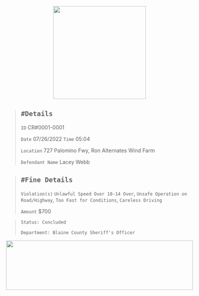 <div align="center">
<img width="250" height="auto" src="https://forum.nes-newlife.de/wcf/image-proxy/?key=f0c867469b101ad75cd2f12f2b055a36eb57b55bdaaa536c7a77576c58b9ae87-aHR0cHM6Ly9pLmliYi5jby9zYndMVFZYL1l1WHRjVDIucG5n" />
</div>


> `#Details`
> ---
> `ID` CR#0001-0001
>
> `Date` 07/26/2022 `Time` 05:04
>
> `Location` 727 Palomino Fwy, Ron Alternates Wind Farm
>
> `Defendant Name` Lacey Webb

> `#Fine Details`
> ---
> `Violation(s)` `Unlawful Speed Over 10-14 Over`, `Unsafe Operation on Road/Highway`,
> `Too Fast for Conditions`, `Careless Driving`
>
> `Amount` $700
>

> `Status: Concluded`
>
> `Department: Blaine County Sheriff's Officer`




<div align="center">
<img width="100%" height="133" src="https://i.imgur.com/yi59mtr.png" />
</div>
